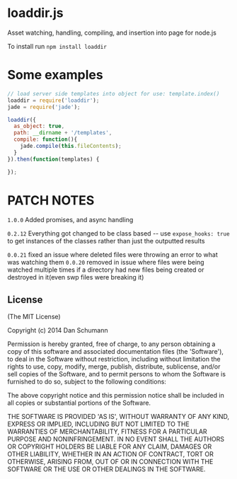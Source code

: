 loaddir.js
==========

Asset watching, handling, compiling, and insertion into page for node.js

To install run `npm install loaddir`

Some examples
=============

```javascript
// load server side templates into object for use: template.index()
loaddir = require('loaddir');
jade = require('jade');

loaddir({
  as_object: true,
  path: __dirname + '/templates',
  compile: function(){
    jade.compile(this.fileContents);
  }
}).then(function(templates) {

});

```


PATCH NOTES
===========

`1.0.0`
Added promises, and async handling


`0.2.12`
Everything got changed to be class based -- use `expose_hooks: true` to get instances of the classes rather than just the outputted results

`0.0.21`
fixed an issue where deleted files were throwing an error to what was watching them
`0.0.20`
removed in issue where files were being watched multiple times if a directory had new files being created or destroyed in it(even swp files were breaking it)

## License

(The MIT License)

Copyright (c) 2014 Dan Schumann

Permission is hereby granted, free of charge, to any person obtaining
a copy of this software and associated documentation files (the
'Software'), to deal in the Software without restriction, including
without limitation the rights to use, copy, modify, merge, publish,
distribute, sublicense, and/or sell copies of the Software, and to
permit persons to whom the Software is furnished to do so, subject to
the following conditions:

The above copyright notice and this permission notice shall be
included in all copies or substantial portions of the Software.

THE SOFTWARE IS PROVIDED 'AS IS', WITHOUT WARRANTY OF ANY KIND,
EXPRESS OR IMPLIED, INCLUDING BUT NOT LIMITED TO THE WARRANTIES OF
MERCHANTABILITY, FITNESS FOR A PARTICULAR PURPOSE AND NONINFRINGEMENT.
IN NO EVENT SHALL THE AUTHORS OR COPYRIGHT HOLDERS BE LIABLE FOR ANY
CLAIM, DAMAGES OR OTHER LIABILITY, WHETHER IN AN ACTION OF CONTRACT,
TORT OR OTHERWISE, ARISING FROM, OUT OF OR IN CONNECTION WITH THE
SOFTWARE OR THE USE OR OTHER DEALINGS IN THE SOFTWARE.
